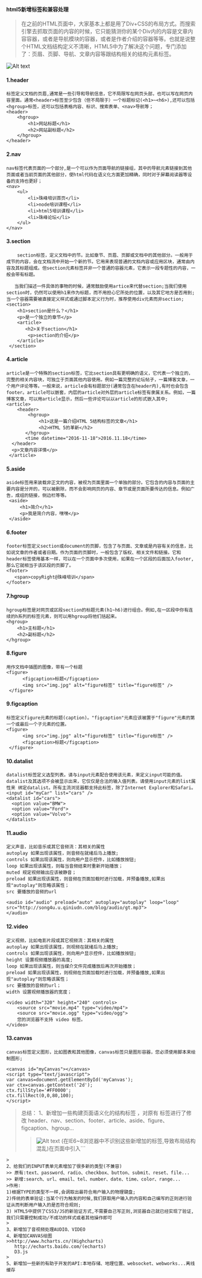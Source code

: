 #### html5新增标签和兼容处理
> 在之前的HTML页面中，大家基本上都是用了Div+CSS的布局方式。而搜索引擎去抓取页面的内容的时候，它只能猜测你的某个Div内的内容是文章内容容器，或者是导航模块的容器，或者是作者介绍的容器等等。也就是说整个HTML文档结构定义不清晰，HTML5中为了解决这个问题，专门添加了：页眉、页脚、导航、文章内容等跟结构相关的结构元素标签。

![Alt text](./html5新增标签结构.png)


#### 1.header
```
标签定义文档的页眉,通常是一些引导和导航信息，它不局限写在网页头部，也可以写在网页内容里面。通常<header>标签至少包含（但不局限于）一个标题标记(<h1>~<h6>),还可以包括<hgroup>标签，还可以包括表格内容、标识、搜索表单、<nav>导航等；
<header>
	<hgroup>
		<h1>网站标题</h1>
		<h2>网站副标题</h2>
	</hgroup>
</header>
```

#### 2.nav
```
nav标签代表页面的一个部分,是一个可以作为页面导航的链接组，其中的导航元素链接到其他页面或者当前页面的其他部分，使html代码在语义化方面更加精确，同时对于屏幕阅读器等设备的支持也更好；
<nav>
	<ul>
		<li>珠峰培训首页</li>
	    <li>node培训课程</li>
	    <li>html5培训课程</li>
	    <li>珠峰论坛</li>
	</ul>
</nav>
```

#### 3.section
```
    section标签，定义文档中的节。比如章节、页眉、页脚或文档中的其他部分。一般用于成节的内容，会在文档流中开始一个新的节。它用来表现普通的文档内容或应用区块，通常由内容及其标题组成。但section元素标签并非一个普通的容器元素，它表示一段专题性的内容，一般会带有标题。
    
   当我们描述一件具体的事物的时候，通常鼓励使用artice来代替section;当我们使用section时，仍然可以使用h1来作为标题，而不用担心它所处的位置，以及其它地方是否用到;当一个容器需要被直接定义样式或通过脚本定义行为时，推荐使用div元素而非section;
<section>
    <h1>section是什么？</h1>
    <p>是一个独立的章节</p>
    <article>
       <h2>关于section</h1>
        <p>section的介绍</p>
    </article>
 </section>
```

#### 4.article
```
article是一个特殊的section标签，它比section具有更明确的语义，它代表一个独立的，完整的相关内容块，可独立于页面其他内容使用。例如一篇完整的论坛帖子，一篇博客文章，一个用户评论等等。一般来说，article会有标题部分(通常包含在header内),有时也会包含footer。article可以嵌套，内层的article对外层的article标签有隶属关系。例如，一篇博客文章，可以用article显示，然后一些评论可以以article的形式嵌入其中;
<article>
    <header>
        <hgroup>
            <h1>这是一篇介绍HTML 5结构标签的文章</h1>
            <h2>HTML 5的革新</h2>
       </hgroup>
       <time datetime="2016-11-18">2016.11.18</time>
  </header>
  <p>文章内容详情</p>
 </article>
```

#### 5.aside
```
aside标签用来装载非正文的内容，被视为页面里面一个单独的部分。它包含的内容与页面的主要内容是分开的，可以被删除，而不会影响网页的内容、章节或是页面所要传达的信息。例如广告，成组的链接，侧边栏等等。
 <aside>
     <h1>简介</h1>
     <p>我是简介内容，嘿嘿</p>
 </aside>
```

#### 6.footer
```
footer标签定义section或document的页脚，包含了与页面、文章或是内容有关的信息，比如说文章的作者或者日期。作为页面的页脚时，一般包含了版权、相关文件和链接。它和header标签使用基本一样，可以在一个页面中多次使用，如果在一个区段的后面加入footer,那么它就相当于该区段的页脚了。
<footer>
   <span>copyRight@珠峰培训</span>
</footer>
```

#### 7.hgroup
```
hgroup标签是对网页或区段section的标题元素(h1~h6)进行组合。例如,在一区段中你有连续的h系列的标签元素，则可以用hgroup将他们括起来。
<hgroup>
    <h1>主标题</h1>
    <h2>副标题</h2>
</hgroup>
```

#### 8.figure
```
用作文档中插图的图像，带有一个标题
<figure>
      <figcaption>标题</figcaption>
      <img src="img.jpg" alt="figure标签" title="figure标签" />
 </figure>
```

#### 9.figcaption
```
标签定义figure元素的标题(caption)。"figcaption"元素应该被置于"figure"元素的第一个或最后一个子元素的位置。
<figure>
      <img src="img.jpg" alt="figure标签" title="figure标签" />
      <figcaption>标题</figcaption>
 </figure>
```

#### 10.datalist
```
datalist标签定义选型列表。请与input元素配合使用该元素，来定义input可能的值。datalist及其选项不会被显示出来，它仅仅是合法的输入值列表。请使用input元素的list属性来 绑定datalist。所有主流浏览器都支持此标签，除了Internet Explorer和Safari。
<input id="myCar" list="cars" />
<datalist id="cars">
  <option value="BMW">
  <option value="Ford">
  <option value="Volvo">
</datalist>
```

#### 11.audio
```
定义声音，比如音乐或其它音频流：其相关的属性
autoplay 如果出现该属性，则音频在就绪后马上播放;
controls 如果出现该属性，则向用户显示控件，比如播放按钮;
loop 如果出现该属性，则每当音频结束时重新开始播放；
muted 规定视频输出应该被静音；
preload 如果出现该属性，则音频在页面加载时进行加载，并预备播放,如果出现"autoplay"则忽略该属性；
src 要播放的音频的url

<audio id="audio" preload="auto" autoplay="autoplay" loop="loop" src="http://song4u.u.qiniudn.com/blog/audio/gt.mp3">
</audio>
```

#### 12.video
```
定义视频，比如电影片段或其它视频流：其相关的属性
autoplay 如果出现该属性，则视频在就绪后马上播放;
controls 如果出现该属性，则向用户显示控件，比如播放按钮;
height 设置视频播放器的高度;
loop 如果出现该属性，则当媒介文件完成播放后再次开始播放；
preload 如果出现该属性，则视频在页面加载时进行加载，并预备播放,如果出现"autoplay"则忽略该属性；
src 要播放的音频的url；
width 设置视频播放器的宽度；

<video width="320" height="240" controls>
    <source src="movie.mp4" type="video/mp4">
    <source src="movie.ogg" type="video/ogg">
    您的浏览器不支持 video 标签。
</video>
```

#### 13.canvas
```
canvas标签定义图形，比如图表和其他图像，canvas标签只是图形容器，您必须使用脚本来绘制图形;

<canvas id="myCanvas"></canvas>
<script type="text/javascript">
var canvas=document.getElementById('myCanvas');
var ctx=canvas.getContext('2d');
ctx.fillStyle='#FF0000';
ctx.fillRect(0,0,80,100);
</script>
```

>总结：
>1、新增加一些构建页面语义化的结构标签 ，对原有 标签进行了修改
>header、nav、section、footer、article、aside、figure、figcaption、hgroup...
>>![Alt text](./html5新增标签浏览器兼容.png)
 (在IE6~8浏览器中不识别这些新增加的标签,导致布局结构混乱)在页面中引入```
<!--[if lt IE 9]>
 <script type="text/javascript" src="HTML5.min.js"></script>
  <![endif]-->
  ```
  >
 2、给我们的INPUT表单元素增加了很多新的类型(不兼容)
>> 原有:text、password、radio、checkbox、button、submit、reset、file...
>> 新增:search、url、email、tel、number、date、time、color、range...
>作用: 
1)根据TYPE的类型不一样,会调取出最符合用户输入的物理键盘;
2)传统的表单验证:当某个行为触发的时候,我们获取用户输入的内容和自己编写的正则进行验证从而判断用户输入的是否符合规则;
3) HTML5中提供了CSS3/JS的新验证方式,不需要自己写正则,浏览器自己就已经实现了验证,我们只需要控制成功/不成功的样式或者其他操作即可
>
3、新增加了音视频处理AUDIO、VIDEO
4、新增加CANVAS绘图
>>http://www.hcharts.cn/(Highcharts)
     http://echarts.baidu.com/(echarts)
     D3.js
  >
5、新增加一些新的有助于开发的API:本地存储、地理位置、websocket、webworks...离线缓存














